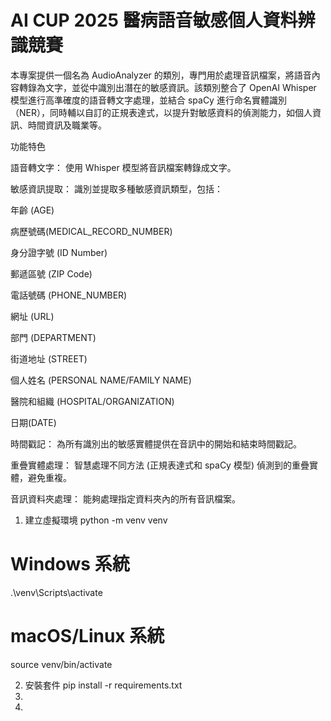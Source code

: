 # AI CUP 2025 醫病語音敏感個人資料辨識競賽
本專案提供一個名為 AudioAnalyzer 的類別，專門用於處理音訊檔案，將語音內容轉錄為文字，並從中識別出潛在的敏感資訊。該類別整合了 OpenAI Whisper 模型進行高準確度的語音轉文字處理，並結合 spaCy 進行命名實體識別（NER），同時輔以自訂的正規表達式，以提升對敏感資料的偵測能力，如個人資訊、時間資訊及職業等。

功能特色


語音轉文字： 使用 Whisper 模型將音訊檔案轉錄成文字。

敏感資訊提取： 識別並提取多種敏感資訊類型，包括：

年齡 (AGE)

病歷號碼(MEDICAL_RECORD_NUMBER)

身分證字號 (ID Number)

郵遞區號 (ZIP Code)

電話號碼 (PHONE_NUMBER)

網址 (URL)

部門 (DEPARTMENT)

街道地址 (STREET)

個人姓名 (PERSONAL NAME/FAMILY NAME)

醫院和組織 (HOSPITAL/ORGANIZATION)

日期(DATE)

時間戳記： 為所有識別出的敏感實體提供在音訊中的開始和結束時間戳記。

重疊實體處理： 智慧處理不同方法 (正規表達式和 spaCy 模型) 偵測到的重疊實體，避免重複。

音訊資料夾處理： 能夠處理指定資料夾內的所有音訊檔案。

1. 建立虛擬環境
python -m venv venv
# Windows 系統
.\venv\Scripts\activate
# macOS/Linux 系統
source venv/bin/activate

2. 安裝套件
pip install -r requirements.txt
3. 
4. 

